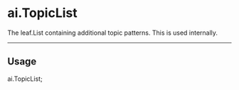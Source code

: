# ai.TopicList

The leaf.List containing additional topic patterns. This is used internally.

----------------------------------------------------------------------

## Usage

ai.TopicList;

